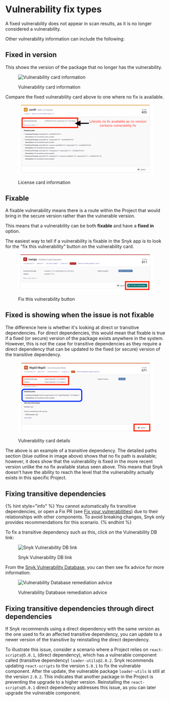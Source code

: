 # Vulnerability fix types

A fixed vulnerability does not appear in scan results, as it is no longer considered a vulnerability.

Other vulnerability information can include the following:

## Fixed in version

This shows the version of the package that no longer has the vulnerability.

<figure><img src="../../../.gitbook/assets/fix-desc-1.png" alt="Vulnerability card information"><figcaption><p>Vulnerability card information</p></figcaption></figure>

Compare the fixed vulnerability card above to one where no fix is available.

<figure><img src="../../../.gitbook/assets/fix-desc-2 (1) (1) (1) (1) (1) (1) (1) (1) (1) (1) (1) (1) (1) (1) (1) (1) (1) (1) (1) (1) (1) (1) (1) (1) (1) (1) (1) (1) (1).png" alt="License card information"><figcaption><p>License card information</p></figcaption></figure>

## Fixable

A fixable vulnerability means there is a route within the Project that would bring in the secure version rather than the vulnerable version.

This means that a vulnerability can be both **fixable** and have a **fixed in** option.

The easiest way to tell if a vulnerability is fixable in the Snyk app is to look for the "fix this vulnerability" button on the vulnerability card.

<figure><img src="../../../.gitbook/assets/fix-desc-3 (1) (1) (1) (1) (1) (1) (1) (1) (1) (1).png" alt="Fix this vulnerability button"><figcaption><p>Fix this vulnerability button</p></figcaption></figure>

## Fixed is showing when the issue is not fixable

The difference here is whether it's looking at direct or transitive dependencies. For direct dependencies, this would mean that fixable is true if a fixed (or secure) version of the package exists anywhere in the system. However, this is not the case for transitive dependencies as they require a direct dependency that can be updated to the fixed (or secure) version of the transitive dependency.

<figure><img src="../../../.gitbook/assets/fix-desc-4 (1) (1) (1) (1) (1) (1) (1) (1) (1) (1).png" alt="Vulnerability card details"><figcaption><p>Vulnerability card details</p></figcaption></figure>

The above is an example of a transitive dependency. The detailed paths section (blue outline in image above) shows that no fix path is available; however, it does show that the vulnerability is fixed in the more recent version unlike the no fix available status seen above. This means that Snyk doesn't have the ability to reach the level that the vulnerability actually exists in this specific Project.

## Fixing transitive dependencies

{% hint style="info" %}
You cannot automatically fix transitive dependencies, or open a Fix PR (see [Fix your vulnerabilities](fix-your-vulnerabilities.md#apply-fixes)) due to their relationships with other components. To avoid breaking changes, Snyk only provides recommendations for this scenario.
{% endhint %}

To fix a transitive dependency such as this, click on the Vulnerability DB link:

<figure><img src="../../../.gitbook/assets/fix-desc-5.png" alt="Snyk Vulnerability DB link"><figcaption><p>Snyk Vulnerability DB link</p></figcaption></figure>

From the [Snyk Vulnerability Database](using-the-snyk-vulnerability-database.md), you can then see fix advice for more information:

<figure><img src="../../../.gitbook/assets/fix-desc-6.png" alt="Vulnerability Database remediation advice"><figcaption><p>Vulnerability Database remediation advice</p></figcaption></figure>

## Fixing transitive dependencies through direct dependencies

If Snyk recommends using a direct dependency with the same version as the one used to fix an affected transitive dependency, you can update to a newer version of the transitive by reinstalling the direct dependency.

To illustrate this issue, consider a scenario where a Project relies on `react-scripts@5.0.1`, (direct dependency), which has a vulnerable component called (transitive dependency) `loader-utils@2.0.2`. Snyk recommends updating `react-scripts` to the version `5.0.1` to fix the vulnerable component. After the update, the vulnerable package `loader-utils` is still at the version `2.0.2`. This indicates that another package in the Project is preventing the upgrade to a higher version. Reinstalling the `react-scripts@5.0.1` direct dependency addresses this issue, as you can later upgrade the vulnerable component.
